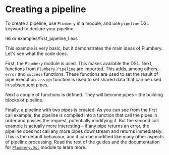 # Creating a pipeline
<!-- vim: set tw=80 : -->

To create a pipeline, use `Plumbery` in a module, and use `pipeline` DSL keyword
to declare your pipeline. 

!elixir examples/first_pipeline_1.exs

This example is very basic, but it demonstrates the main ideas of Plumbery.
Let's see what the code does.

First, the `Plumbery` module is used. This makes available the DSL. Next,
functions from `Plumbery.Pipeline` are imported. This adds, among others, 
`error` and `success` functions. These functions are used to set the result of
pipe execution. `assign` function is used to set shared data that can be used in
subsequent pipes.

Next a couple of functions is defined. They will become pipes – the building
blocks of pipeline.

Finally, a pipeline with two pipes is created. As you can see from the first
call example, the pipeline is compiled into a function that call the pipes in
order and passes the request, potentially modifying it. But the second call
example is actually more interesting – if any pipe returns an error, the
pipeline does not call any more pipes downstream and returns immediately. This
is the default behaviour, and it can be modified like many other aspects of
pipeline processing. Read the rest of the guides and the documentation for
[`Plumbery.Dsl`](documentation/dsls/DSL:-Plumbery.md) module to learn more.
